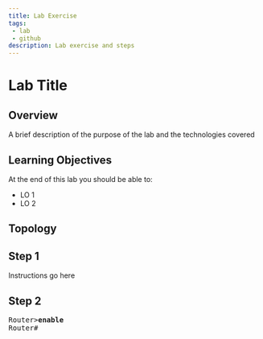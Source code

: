 ```yaml
---
title: Lab Exercise
tags: 
 - lab
 - github
description: Lab exercise and steps
---
```


# Lab Title

## Overview
A brief description of the purpose of the lab and the technologies covered

## Learning Objectives
At the end of this lab you should be able to:
- LO 1
- LO 2

## Topology



## Step 1

Instructions go here

## Step 2

<pre>
Router><b>enable</b>
Router#
</pre>
